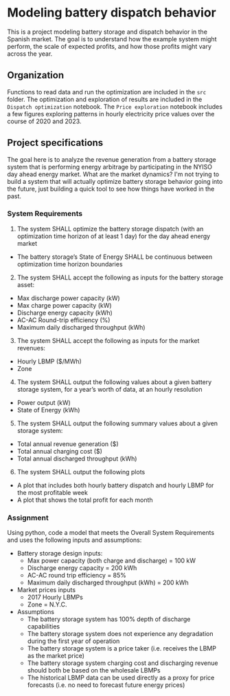 # Modeling battery dispatch behavior

This is a project modeling battery storage and dispatch behavior in the Spanish market. The goal is to understand how the example system might perform, the scale of expected profits, and how those profits might vary across the year.

## Organization
Functions to read data and run the optimization are included in the `src` folder. The optimization and exploration of results are included in the `Dispatch optimization` notebook. The `Price exploration` notebook includes a few figures exploring patterns in hourly electricity price values over the course of 2020 and 2023.

## Project specifications
The goal here is to analyze the revenue generation from a battery storage system that is performing energy arbitrage by participating in the NYISO day ahead energy market. What are the market dynamics? I'm not trying to build a system that will actually optimize battery storage behavior going into the future, just building a quick tool to see how things have worked in the past.

### System Requirements
1. The system SHALL optimize the battery storage dispatch (with an optimization time horizon of at
least 1 day) for the day ahead energy market
  - The battery storage’s State of Energy SHALL be continuous between optimization time
horizon boundaries
2. The system SHALL accept the following as inputs for the battery storage asset:
  - Max discharge power capacity (kW)
  - Max charge power capacity (kW)
  - Discharge energy capacity (kWh)
  - AC-AC Round-trip efficiency (%)
  - Maximum daily discharged throughput (kWh)
3. The system SHALL accept the following as inputs for the market revenues:
  - Hourly LBMP ($/MWh)
  - Zone
4. The system SHALL output the following values about a given battery storage system, for a year’s
worth of data, at an hourly resolution
  - Power output (kW)
  - State of Energy (kWh)
5. The system SHALL output the following summary values about a given storage system:
  - Total annual revenue generation ($)
  - Total annual charging cost ($)
  - Total annual discharged throughput (kWh)
6. The system SHALL output the following plots
  - A plot that includes both hourly battery dispatch and hourly LBMP for the most
profitable week
  - A plot that shows the total profit for each month

### Assignment
Using python, code a model that meets the Overall System Requirements and uses the following inputs and assumptions:
- Battery storage design inputs:
  - Max power capacity (both charge and discharge) = 100 kW
  - Discharge energy capacity = 200 kWh
  - AC-AC round trip efficiency = 85%
  - Maximum daily discharged throughput (kWh) = 200 kWh
- Market prices inputs
  - 2017 Hourly LBMPs
  - Zone = N.Y.C.
- Assumptions
  - The battery storage system has 100% depth of discharge capabilities
  - The battery storage system does not experience any degradation during the first
year of operation
  - The battery storage system is a price taker (i.e. receives the LBMP as the market
price)
  - The battery storage system charging cost and discharging revenue should both
be based on the wholesale LBMPs
  - The historical LBMP data can be used directly as a proxy for price forecasts (i.e.
no need to forecast future energy prices)
